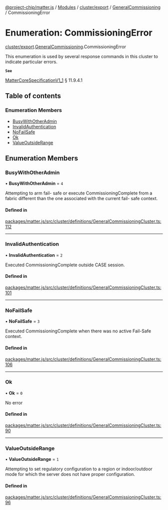 [@project-chip/matter.js](../README.md) / [Modules](../modules.md) / [cluster/export](../modules/cluster_export.md) / [GeneralCommissioning](../modules/cluster_export.GeneralCommissioning.md) / CommissioningError

# Enumeration: CommissioningError

[cluster/export](../modules/cluster_export.md).[GeneralCommissioning](../modules/cluster_export.GeneralCommissioning.md).CommissioningError

This enumeration is used by several response commands in this cluster to indicate particular errors.

**`See`**

[MatterCoreSpecificationV1_1](../interfaces/spec_export.MatterCoreSpecificationV1_1.md) § 11.9.4.1

## Table of contents

### Enumeration Members

- [BusyWithOtherAdmin](cluster_export.GeneralCommissioning.CommissioningError.md#busywithotheradmin)
- [InvalidAuthentication](cluster_export.GeneralCommissioning.CommissioningError.md#invalidauthentication)
- [NoFailSafe](cluster_export.GeneralCommissioning.CommissioningError.md#nofailsafe)
- [Ok](cluster_export.GeneralCommissioning.CommissioningError.md#ok)
- [ValueOutsideRange](cluster_export.GeneralCommissioning.CommissioningError.md#valueoutsiderange)

## Enumeration Members

### BusyWithOtherAdmin

• **BusyWithOtherAdmin** = ``4``

Attempting to arm fail- safe or execute CommissioningComplete from a fabric different than the one
associated with the current fail- safe context.

#### Defined in

[packages/matter.js/src/cluster/definitions/GeneralCommissioningCluster.ts:112](https://github.com/project-chip/matter.js/blob/b7330d72/packages/matter.js/src/cluster/definitions/GeneralCommissioningCluster.ts#L112)

___

### InvalidAuthentication

• **InvalidAuthentication** = ``2``

Executed CommissioningComplete outside CASE session.

#### Defined in

[packages/matter.js/src/cluster/definitions/GeneralCommissioningCluster.ts:101](https://github.com/project-chip/matter.js/blob/b7330d72/packages/matter.js/src/cluster/definitions/GeneralCommissioningCluster.ts#L101)

___

### NoFailSafe

• **NoFailSafe** = ``3``

Executed CommissioningComplete when there was no active Fail-Safe context.

#### Defined in

[packages/matter.js/src/cluster/definitions/GeneralCommissioningCluster.ts:106](https://github.com/project-chip/matter.js/blob/b7330d72/packages/matter.js/src/cluster/definitions/GeneralCommissioningCluster.ts#L106)

___

### Ok

• **Ok** = ``0``

No error

#### Defined in

[packages/matter.js/src/cluster/definitions/GeneralCommissioningCluster.ts:90](https://github.com/project-chip/matter.js/blob/b7330d72/packages/matter.js/src/cluster/definitions/GeneralCommissioningCluster.ts#L90)

___

### ValueOutsideRange

• **ValueOutsideRange** = ``1``

Attempting to set regulatory configuration to a region or indoor/outdoor mode for which the server does not
have proper configuration.

#### Defined in

[packages/matter.js/src/cluster/definitions/GeneralCommissioningCluster.ts:96](https://github.com/project-chip/matter.js/blob/b7330d72/packages/matter.js/src/cluster/definitions/GeneralCommissioningCluster.ts#L96)
